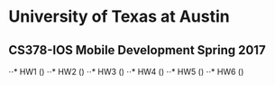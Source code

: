 # University of Texas at Austin
## CS378-IOS Mobile Development Spring 2017

⋅⋅* HW1 ()
⋅⋅* HW2 ()
⋅⋅* HW3 ()
⋅⋅* HW4 ()
⋅⋅* HW5 ()
⋅⋅* HW6 ()
